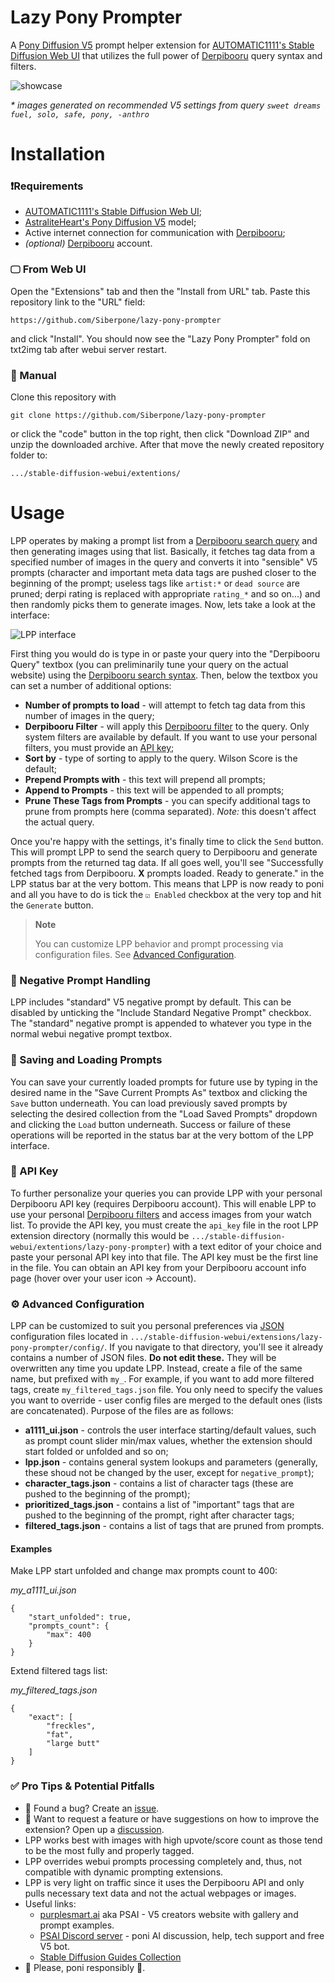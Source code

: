 # Lazy Pony Prompter

A [Pony Diffusion V5](https://civitai.com/models/95367/pony-diffusion-v5) prompt helper extension for [AUTOMATIC1111's Stable Diffusion Web UI](https://github.com/AUTOMATIC1111/stable-diffusion-webui) that utilizes the full power of [Derpibooru](https://derpibooru.org) query syntax and filters.

![showcase](showcase.jpg)

*\* images generated on recommended V5 settings from query `sweet dreams fuel, solo, safe, pony, -anthro`*

# Installation

### ❗Requirements
* [AUTOMATIC1111's Stable Diffusion Web UI](https://github.com/AUTOMATIC1111/stable-diffusion-webui);
* [AstraliteHeart's Pony Diffusion V5](https://civitai.com/models/95367/pony-diffusion-v5) model;
* Active internet connection for communication with [Derpibooru](https://derpibooru.org);
* *(optional)* [Derpibooru](https://derpibooru.org) account.

### 🖵 From Web UI

Open the "Extensions" tab and then the "Install from URL" tab. Paste this repository link to the "URL" field:
```
https://github.com/Siberpone/lazy-pony-prompter
```

and click "Install". You should  now see the "Lazy Pony Prompter" fold on txt2img tab after webui server restart.

### 🙌 Manual
Clone this repository with
```
git clone https://github.com/Siberpone/lazy-pony-prompter
```
or click the "code" button in the top right, then click "Download ZIP" and unzip the downloaded archive. After that move the newly created repository folder to:
```
.../stable-diffusion-webui/extentions/
```

# Usage
LPP operates by making a prompt list from a [Derpibooru search query](https://derpibooru.org/pages/search_syntax) and then generating images using that list. Basically, it fetches tag data from a specified number of images in the query and converts it into "sensible" V5 prompts (character and important meta data tags are pushed closer to the beginning of the prompt; useless tags like `artist:*` or `dead source` are pruned; derpi rating is replaced with appropriate `rating_*` and so on...) and then randomly picks them to generate images. Now, lets take a look at the interface:

![LPP interface](extension.jpg)

First thing you would do is type in or paste your query into the "Derpibooru Query" textbox (you can preliminarily tune your query on the actual website) using the [Derpibooru search syntax](https://derpibooru.org/pages/search_syntax). Then, below the textbox you can set a number of additional options:

* **Number of prompts to load** - will attempt to fetch tag data from this number of images in the query;
* **Derpibooru Filter** - will apply this [Derpibooru filter](https://derpibooru.org/filters) to the query. Only system filters are available by default. If you want to use your personal filters, you must provide an [API key](#-api-key);
* **Sort by** - type of sorting to apply to the query. Wilson Score is the default;
* **Prepend Prompts with** - this text will prepend all prompts;
* **Append to Prompts** - this text will be appended to all prompts;
* **Prune These Tags from Prompts** - you can specify additional tags to prune from prompts here (comma separated). *Note:* this doesn't affect the actual query.

Once you're happy with the settings, it's finally time to click the `Send` button. This will prompt LPP to send the search query to Derpibooru and generate prompts from the returned tag data. If all goes well, you'll see "Successfully fetched tags from Derpibooru. **X** prompts loaded. Ready to generate." in the LPP status bar at the very bottom. This means that LPP is now ready to poni and all you have to do is tick the `☑ Enabled` checkbox at the very top and hit the `Generate` button.

> **Note**
>
> You can customize LPP behavior and prompt processing via configuration files. See [Advanced Configuration](#-advanced-configuration).

### 🚫 Negative Prompt Handling

LPP includes "standard" V5 negative prompt by default. This can be disabled by unticking the "Include Standard Negative Prompt" checkbox. The "standard" negative prompt is appended to whatever you type in the normal webui negative prompt textbox.

### 💾 Saving and Loading Prompts

You can save your currently loaded prompts for future use by typing in the desired name in the "Save Current Prompts As" textbox and clicking the `Save` button underneath. You can load previously saved prompts by selecting the desired collection from the "Load Saved Prompts" dropdown and clicking the `Load` button underneath. Success or failure of these operations will be reported in the status bar at the very bottom of the LPP interface.

### 🔑 API Key

To further personalize your queries you can provide LPP with your personal Derpibooru API key (requires Derpibooru account). This will enable LPP to use your personal [Derpibooru filters](https://derpibooru.org/filters) and access images from your watch list. To provide the API key, you must create the `api_key` file in the root LPP extension directory (normally this would be `.../stable-diffusion-webui/extentions/lazy-pony-prompter`) with a text editor of your choice and paste your personal API key into that file. The API key must be the first line in the file. You can obtain an API key from your Derpibooru account info page (hover over your user icon -> Account).

### ⚙️ Advanced Configuration

LPP can be customized to suit you personal preferences via [JSON](https://en.wikipedia.org/wiki/JSON) configuration files located in `.../stable-diffusion-webui/extensions/lazy-pony-prompter/config/`. If you navigate to that directory, you'll see it already contains a number of JSON files. **Do not edit these.** They will be overwritten any time you update LPP. Instead, create a file of the same name, but prefixed with `my_`. For example, if you want to add more filtered tags, create `my_filtered_tags.json` file. You only need to specify the values you want to override - user config files are merged to the default ones (lists are concatenated). Purpose of the files are as follows:

* **a1111_ui.json** - controls the user interface starting/default values, such as prompt count slider min/max values, whether the extension should start folded or unfolded and so on;
* **lpp.json** - contains general system lookups and parameters (generally, these shoud not be changed by the user, except for `negative_prompt`);
* **character_tags.json** - contains a list of character tags (these are pushed to the beginning of the prompt);
* **prioritized_tags.json** - contains a list of "important" tags that are pushed to the beginning of the prompt, right after character tags;
* **filtered_tags.json** - contains a list of tags that are pruned from prompts.

#### Examples

Make LPP start unfolded and change max prompts count to 400:

*my_a1111_ui.json*

```
{
    "start_unfolded": true,
    "prompts_count": {
        "max": 400
    }
}
```

Extend filtered tags list:

*my_filtered_tags.json*

```
{
    "exact": [
        "freckles",
        "fat",
        "large butt"
    ]
}
```

### ✅ Pro Tips & Potential Pitfalls
* 🐞 Found a bug? Create an [issue](https://github.com/Siberpone/lazy-pony-prompter/issues).
* 💬 Want to request a feature or have suggestions on how to improve the extension? Open up a [discussion](https://github.com/Siberpone/lazy-pony-prompter/discussions).
* LPP works best with images with high upvote/score count as those tend to be the most fully and properly tagged.
* LPP overrides webui prompts processing completely and, thus, not compatible with dynamic prompting extensions.
* LPP is very light on traffic since it uses the Derpibooru API and only pulls necessary text data and not the actual webpages or images.
* Useful links:
    * [purplesmart.ai](https://purplesmart.ai) aka PSAI - V5 creators website with gallery and prompt examples.
    * [PSAI Discord server](http://discord.gg/94KqBcE) - poni AI discussion, help, tech support and free V5 bot.
    * [Stable Diffusion Guides Collection](https://rentry.org/sdgoldmine)
* 🐎 Please, poni responsibly 🐴.
